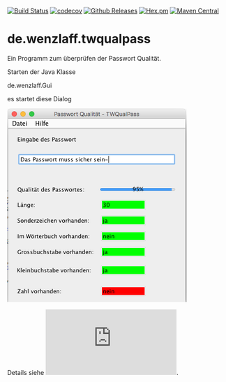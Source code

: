 [![Build Status](https://travis-ci.org/IT-Berater/de.wenzlaff.twqualpass.svg?branch=master)](https://travis-ci.org/IT-Berater/de.wenzlaff.twqualpass) 
[![codecov](https://codecov.io/gh/IT-Berater/de.wenzlaff.twqualpass/branch/master/graph/badge.svg)](https://codecov.io/gh/IT-Berater/de.wenzlaff.twqualpass) 
[![Github Releases](https://img.shields.io/github/downloads/atom/atom/latest/total.svg)](https://github.com/IT-Berater/de.wenzlaff.twqualpass)
[![Hex.pm](https://img.shields.io/hexpm/l/plug.svg)](https://github.com/IT-Berater/de.wenzlaff.twqualpass)
[![Maven Central](https://maven-badges.herokuapp.com/maven-central/de.wenzlaff.twqualpass/de.wenzlaff.twqualpass/badge.svg)](https://maven-badges.herokuapp.com/maven-central/de.wenzlaff.twqualpass/de.wenzlaff.twqualpass)


# de.wenzlaff.twqualpass

Ein Programm zum überprüfen der Passwort Qualität.

Starten der Java Klasse

de.wenzlaff.Gui

es startet diese Dialog

![](/bilder/twqualpass.png)

Details siehe ![hier](http://wenzlaff.de/twqualpass.html).